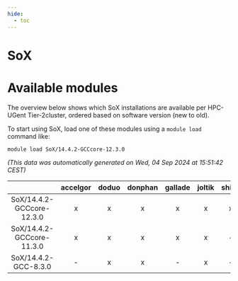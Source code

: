 ```yaml
---
hide:
  - toc
---
```


SoX
===

# Available modules


The overview below shows which SoX installations are available per HPC-UGent Tier-2cluster, ordered based on software version (new to old).

To start using SoX, load one of these modules using a `module load` command like:

```shell
module load SoX/14.4.2-GCCcore-12.3.0
```

*(This data was automatically generated on Wed, 04 Sep 2024 at 15:51:42 CEST)*  

| |accelgor|doduo|donphan|gallade|joltik|shinx|skitty|
| :---: | :---: | :---: | :---: | :---: | :---: | :---: | :---: |
|SoX/14.4.2-GCCcore-12.3.0|x|x|x|x|x|x|x|
|SoX/14.4.2-GCCcore-11.3.0|x|x|x|x|x|-|x|
|SoX/14.4.2-GCC-8.3.0|-|x|x|-|x|-|x|
